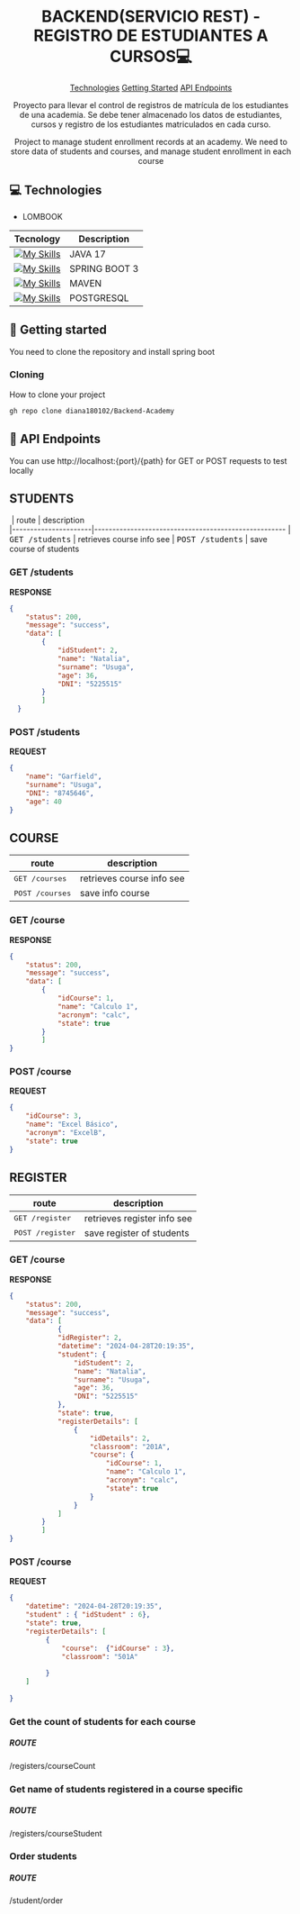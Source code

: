                      
<h1 align="center" style="font-weight: bold;">BACKEND(SERVICIO REST) - REGISTRO DE ESTUDIANTES A CURSOS💻</h1>

<p align="center">
<a href="#tech">Technologies</a>
<a href="#started">Getting Started</a>
<a href="#routes">API Endpoints</a>

 
</p>


<p align="center">Proyecto para llevar el control de registros de matrícula de los estudiantes de una academia.
Se debe tener almacenado los datos de estudiantes, cursos y registro de los estudiantes matriculados en cada curso.




</p>
<p align="center">
Project to manage student enrollment records at an academy. We need to store data of students and courses, and manage student enrollment in each course


</p>


 
<h2 id="technologies">💻 Technologies</h2>


- LOMBOOK

|  Tecnology              | Description                                          
|----------------------  |-----------------------------------------------------
|  [![My Skills](https://skillicons.dev/icons?i=java)](https://skillicons.dev)    | JAVA 17
| [![My Skills](https://skillicons.dev/icons?i=spring)](https://skillicons.dev)      |  SPRING BOOT 3
| [![My Skills](https://skillicons.dev/icons?i=maven)](https://skillicons.dev)      |  MAVEN
| [![My Skills](https://skillicons.dev/icons?i=postgresql)](https://skillicons.dev)      |  POSTGRESQL

 
<h2 id="started">🚀 Getting started</h2>

You need to clone the repository and install spring boot
 
<h3>Cloning</h3>

How to clone your project

```bash
gh repo clone diana180102/Backend-Academy
```
 
<h2 id="routes">📍 API Endpoints</h2>

You can use http://localhost:{port}/{path} for GET or POST requests to test locally

<h2 id="post-auth-detail"> STUDENTS </h2> 


​
| route               | description                                          
|----------------------|-----------------------------------------------------
| <kbd>GET /students</kbd>     | retrieves course info see 
| <kbd>POST /students</kbd>      |  save course of students


<h3 id="get-auth-detail">GET /students</h3>

**RESPONSE**
```json
{
	"status": 200,
	"message": "success",
	"data": [
		{
			"idStudent": 2,
			"name": "Natalia",
			"surname": "Usuga",
			"age": 36,
			"DNI": "5225515"
		}
        ]
  }

```

<h3 id="post-auth-detail">POST /students</h3>

**REQUEST**
```json
{
	"name": "Garfield",
	"surname": "Usuga",
	"DNI": "8745646",
	"age": 40
}

```

<h2 id="post-auth-detail">COURSE </h2>

route               | description                                          
|----------------------|-----------------------------------------------------
| <kbd>GET /courses</kbd>     | retrieves course info see 
| <kbd>POST /courses</kbd>      |  save info course

<h3 id="get-auth-detail">GET /course</h3>

**RESPONSE**
```json
{
	"status": 200,
	"message": "success",
	"data": [
		{
			"idCourse": 1,
			"name": "Calculo 1",
			"acronym": "calc",
			"state": true
		}
        ]
}

```

<h3 id="post-auth-detail">POST /course</h3>

**REQUEST**
```json
{
	"idCourse": 3,
	"name": "Excel Básico",
	"acronym": "ExcelB",
	"state": true
}

```

<h2 id="post-auth-detail">REGISTER </h2>

route               | description                                          
|----------------------|-----------------------------------------------------
| <kbd>GET /register</kbd>     | retrieves register info see 
| <kbd>POST /register</kbd>      |  save register of students

<h3 id="get-auth-detail">GET /course</h3>

**RESPONSE**
```json
{
	"status": 200,
	"message": "success",
	"data": [
			{
			"idRegister": 2,
			"datetime": "2024-04-28T20:19:35",
			"student": {
				"idStudent": 2,
				"name": "Natalia",
				"surname": "Usuga",
				"age": 36,
				"DNI": "5225515"
			},
			"state": true,
			"registerDetails": [
				{
					"idDetails": 2,
					"classroom": "201A",
					"course": {
						"idCourse": 1,
						"name": "Calculo 1",
						"acronym": "calc",
						"state": true
					}
				}
			]
		}
        ]
}

```

<h3 id="post-auth-detail">POST /course</h3>

**REQUEST**
```json
{
	"datetime": "2024-04-28T20:19:35",
	"student" : { "idStudent" : 6},
	"state": true,
	"registerDetails": [
		 {
			 "course":  {"idCourse" : 3},
			 "classroom": "501A"
			 
		 }
	]
	
}
```

<h3> Get the count of students for each course  </h3>

<h5> ROUTE </h5>
<p> /registers/courseCount </p>


<h3> Get name of students registered in a course specific  </h3>

<h5> ROUTE </h5>
<p> /registers/courseStudent</p>

<h3> Order students  </h3>

<h5> ROUTE </h5>
<p> /student/order</p>









